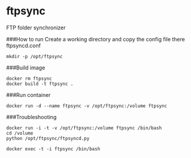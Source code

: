 # ftpsync
FTP folder synchronizer

###How to run
Create a working directory and copy the config file there ftpsyncd.conf
```
mkdir -p /opt/ftpsync
```


###Build image
```
docker rm ftpsync
docker build -t ftpsync .
```
###Run container
```
docker run -d --name ftpsync -v /opt/ftpsync:/volume ftpsync
```

###Troubleshooting
```
docker run -i -t -v /opt/ftpsync:/volume ftpsync /bin/bash
cd /volume
python /opt/ftpsync/ftpsyncd.py

docker exec -t -i ftpsync /bin/bash
```